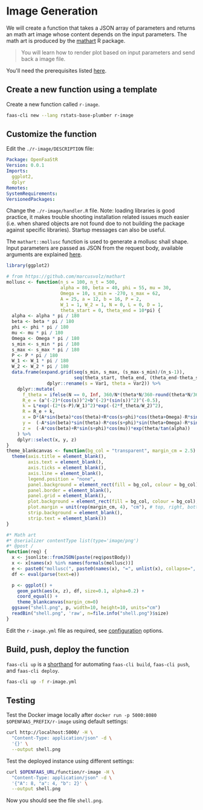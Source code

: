 # Image Generation

We will create a function that takes a JSON array of parameters and returns an math art image whose content depends on the input parameters. The math art is produced by the [mathart](https://github.com/marcusvolz/mathart) R package.

> You will learn how to render plot based on input parameters and send back a image file.

You'll need the prerequisites listed [here](https://github.com/analythium/openfaas-rstats-templates/tree/master/examples).

## Create a new function using a template

Create a new function called `r-image`.

```bash
faas-cli new --lang rstats-base-plumber r-image
```

## Customize the function

Edit the `./r-image/DESCRIPTION` file:

```yaml
Package: OpenFaaStR
Version: 0.0.1
Imports:
  ggplot2,
  dplyr
Remotes:
SystemRequirements:
VersionedPackages:
```

Change the `./r-image/handler.R` file.
Note: loading libraries is good practice, it makes trouble shooting installation related
issues much easier (i.e. when shared objects are not found doe to not building
the package against specific libraries). Startup messages can also be useful.

The `mathart::mollusc` function is used to generate a mollusc shall shape.
Input parameters are passed as JSON from the request body, available arguments are explained [here](https://github.com/marcusvolz/mathart/blob/master/R/mollusc.R).

```R
library(ggplot2)

# from https://github.com/marcusvolz/mathart
mollusc <- function(n_s = 100, n_t = 500,
                    alpha = 80, beta = 40, phi = 55, mu = 30, 
                    Omega = 10, s_min = -270, s_max = 62,
                    A = 25, a = 12, b = 16, P = 2, 
                    W_1 = 1, W_2 = 1, N = 0, L = 0, D = 1,
                    theta_start = 0, theta_end = 10*pi) {
  alpha <- alpha * pi / 180
  beta <- beta * pi / 180
  phi <- phi * pi / 180
  mu <- mu * pi / 180
  Omega <- Omega * pi / 180
  s_min <- s_min * pi / 180
  s_max <- s_max * pi / 180
  P <- P * pi / 180
  W_1 <- W_1 * pi / 180
  W_2 <- W_2 * pi / 180
  data.frame(expand.grid(seq(s_min, s_max, (s_max-s_min)/(n_s-1)),
                         seq(theta_start, theta_end, (theta_end-theta_start)/(n_t-1))) %>%
               dplyr::rename(s = Var1, theta = Var2)) %>%
    dplyr::mutate(
      f_theta = ifelse(N == 0, Inf, 360/N*(theta*N/360-round(theta*N/360, 0))),
      R_e = (a^(-2)*(cos(s))^2+b^(-2)*(sin(s))^2)^(-0.5),
      k = L*exp(-(2*(s-P)/W_1)^2)*exp(-(2*f_theta/W_2)^2),
      R = R_e + k,
      x = D*(A*sin(beta)*cos(theta)+R*cos(s+phi)*cos(theta+Omega)-R*sin(mu)*sin(s+phi)*sin(theta))*exp(theta/tan(alpha)),
      y =  (-A*sin(beta)*sin(theta)-R*cos(s+phi)*sin(theta+Omega)-R*sin(mu)*sin(s+phi)*cos(theta))*exp(theta/tan(alpha)),
      z =  (-A*cos(beta)+R*sin(s+phi)*cos(mu))*exp(theta/tan(alpha))
    ) %>%
    dplyr::select(x, y, z)
}
theme_blankcanvas <- function(bg_col = "transparent", margin_cm = 2.5) {
  theme(axis.title = element_blank(),
        axis.text = element_blank(),
        axis.ticks = element_blank(),
        axis.line = element_blank(),
        legend.position = "none",
        panel.background = element_rect(fill = bg_col, colour = bg_col),
        panel.border = element_blank(),
        panel.grid = element_blank(),
        plot.background = element_rect(fill = bg_col, colour = bg_col),
        plot.margin = unit(rep(margin_cm, 4), "cm"), # top, right, bottom, left
        strip.background = element_blank(),
        strip.text = element_blank())
}

#* Math art
#* @serializer contentType list(type='image/png')
#* @post /
function(req) {
  x <- jsonlite::fromJSON(paste(req$postBody))
  x <- x[names(x) %in% names(formals(mollusc))]
  e <- paste0("mollusc(", paste0(names(x), "=", unlist(x), collapse=", "), ")")
  df <- eval(parse(text=e))

  p <- ggplot() +
    geom_path(aes(x, z), df, size=0.1, alpha=0.2) +
    coord_equal() +
    theme_blankcanvas(margin_cm=0)
  ggsave("shell.png", p, width=10, height=10, units="cm")
  readBin("shell.png", 'raw', n=file.info("shell.png")$size)
}
```

Edit the `r-image.yml` file as required, see [configuration](https://docs.openfaas.com/reference/yaml/) options.

## Build, push, deploy the function

`faas-cli up` is a [shorthand](https://docs.openfaas.com/cli/templates/)
for automating `faas-cli build`, `faas-cli push`, and `faas-cli deploy`.

```bash
faas-cli up -f r-image.yml
```

## Testing

Test the Docker image locally after `docker run -p 5000:8080 $OPENFAAS_PREFIX/r-image` using default settings:

```bash
curl http://localhost:5000/ -H \
  "Content-Type: application/json" -d \
  '{}' \
  --output shell.png
```

Test the deployed instance using different settings:

```bash
curl $OPENFAAS_URL/function/r-image -H \
  "Content-Type: application/json" -d \
  '{"A": 8, "a": 4, "b": 2}' \
  --output shell.png
```

Now you should see the file `shell.png`.

